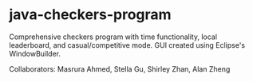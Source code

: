# java-checkers-program
Comprehensive checkers program with time functionality, local leaderboard, and casual/competitive mode. GUI created using Eclipse's WindowBuilder. 

Collaborators: Masrura Ahmed, Stella Gu, Shirley Zhan, Alan Zheng
